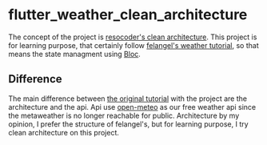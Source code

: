 # flutter_weather_clean_architecture

The concept of the project is [resocoder's clean architecture](https://resocoder.com/flutter-clean-architecture-tdd). This project is for learning purpose, that certainly follow [felangel's weather tutorial](https://bloclibrary.dev/#/flutterweathertutorial), so that means the state managment using [Bloc](https://bloclibrary.dev/).

## Difference

The main difference between [the original tutorial](https://bloclibrary.dev/#/flutterweathertutorial) with the project are the architecture and the api. Api use [open-meteo](https://open-meteo.com/) as our free weather api since the metaweather is no longer reachable for public. Architecture by my opinion, I prefer the structure of felangel's, but for learning purpose, I try clean architecture on this project.
